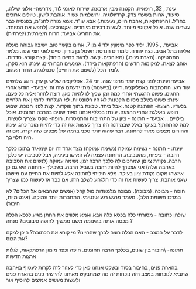 עינת , 32, חיפאית.
הקטנה מבין ארבעה.
שירות לאומי לוד, מדרשה- אלוני שילה.,
סיעוד, אחות בשערי צדק. קרדיולוגיה.
ירושלמית עשור.
אוהבת לישון. טיולים ארוכים בחו"ל.
(הרפתקאות, אהבת חיים, נעימות.)
אבא עו"ד. אמא מורה לחנ"מ, בפנסיה כבר עשרים שנה.
אוכל אקזוטי מיוחד. לעשות דבירם מיוחדים.
אקטרסים.  (לחפש את המיוחד. את החריג)
אביעד: הרוח היצירתית (יצירתית).

אביעד. , 1995, יליד כפר מימוןץ ילד 4 מן 7.
אחים בקשר טוב.
ישיבה גבוהה מעלה אליהו בתל אביב.
נצח יהודה.
לימודים הנדסת חשמל בן גוריון. סיים לפני חצי שנה.
מלמד מתמטיקה. (הארת פנים.)
(מאוהבים. קשר. לדעת בחיים ביחד).
קצת קורא. סדרות.
אוהב לצאת. למקומות חדשים (הרפתקאות ביחד). אמנשים חברותיים.
עינת: הוא סקרן. לומד הכל (לטעום את החיים)
טכנולוגיה.
הדוד האהוב.

אביעד ועינת: לפני קצת יותר מחצי שנה. יוני 24. אפליקציה שליש גן עדן. חוגג שלושים עוד רגע.
התכתבות באפליקציה.
דייט (ביישנות)
מתי ידעתם שזה זה: אביעד- חודש אחרי החגים. פשוט הרגשתי אחרי כמה זמן שכיך לו להיות כאן. רוצה לחזור אליה כל פעם.
עינת: פשוט בשלב מסוים הקטנות לא היו רלוונטיות. לא הצלחתי לדמיין את הלחיים בלעדיו.
הצעה- הפתעה קטנה. אבל ביחד. טבעת בתוך פוקדור.
קצת לפני חנוכה.
שבוע חופש באילגת אחרי ההצעה.
עינת: בכללי אנחנו מאוד שונים בהרבה תחומים. אוכל בילויים... 
אביעד - חתונה - ציון של התחייבות והתמסרות. חופה- טקס שצריך לעשות.
למה להתחתן? בעיקר בגלל שבמידנה הזו צריך לעשות את זה כדי להיות מוכר כזוג. 
עינת וההורים מצפים מאוד לחתונה. דבר שהוא יותר טכני ברמה של מצפים שזה יקרה.
אם זה היה תלוי בך. 

עינת: - חתונה - נשימה עמוקה (נשימה עמוקה)
מצד אחד זה יום שמאגד בתוכו כלכך רהבה - ציפיות, מהסביבה. החתונה עצמה לא האישו בעיניה, אבל לסביבה יש כלכך הרבה. נקודת ציוםן שמחכים לה כלכך הרבה זמן.
נשימה עמוקה (לנשום את הסביבה באהבה שלה) אני אצטרך להיות רהבה בשביל הרבה.
בשבילך - חתונה היא גם כן איזשהו מקום נקודת ציון בעיקר. מלא חיכיתי לחתונה אלא לחיות את החיים עם מישהו שאני אוהבת. צריך לעשות את זה כדי הלגחע לשלב הזה.
אם כבר אז לעשות כמו שצריך

חופה - מבוכה. (מבוכה). מבוכה מלמעדות מול קהל (אנשים שנחבאים אל הכלים? לא במרכז תשומת הלב). 
מעמד מרגש
רגע אינטימי. התחברות יותר עמוקה.
(אינטימיות, חיבור)


שולחן כתובה - מסורתי
כלה בכסא כלה
אבא ואמא מלווים את החתן
מגיע לכסא הכלה
מכסה אותה בהינומה
משם ממשיך לחופה
סיבובים?
מנחה ?

לדבר על המצב - 
האם הכלה רוצה לברך שהחיינו?
מי קורא את הכתובה?
היכן למקם את הכוס?


חתונה-
\חיבור בין שונים, בכלכך הרבה תחומים.
חיפה וכפר מימון
הרפתקאות, לגלות ארצות חדשות

בהארת פנים, בחיבור
בסוד ובשקט
אנחנו כאן כדי לעזור לזה לקרות
לעטוף באהבה
שתביא לנוכחות
במצב הזה נוכחות זה מה שמתבקש מאיתנו
להיישיר פנים בהארת פנים
ולעשות מעשים אמיצים
להוסיף אור

